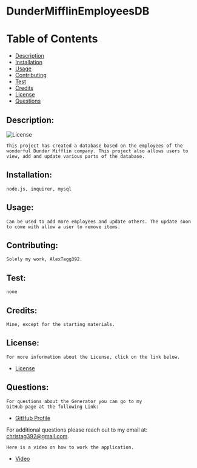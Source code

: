 
# DunderMifflinEmployeesDB

# Table of Contents

- [Description](#description)
- [Installation](#installation)
- [Usage](#usage) 
- [Contributing](#contributing)
- [Test](#test)
- [Credits](#credits)
- [License](#license) 
- [Questions](#questions)

## Description:
![License](https://img.shields.io/badge/License--blue.svg "License Badge")

    This project has created a database based on the employees of the wonderful Dunder Mifflin company. This project also allows users to view, add and update various parts of the database.
## Installation:
    node.js, inquirer, mysql
## Usage:
    Can be used to add more employees and update others. The update soon to come with allow a user to remove items.
## Contributing:
    Solely my work, AlexTagg392.
## Test:
    none
## Credits:
    Mine, except for the starting materials.
## License:
    For more information about the License, click on the link below.
    
- [License](https://opensource.org/licenses/)

## Questions:
    For questions about the Generator you can go to my 
    GitHub page at the following Link: 

- [GitHub Profile](https://github.com/AlexTagg392)

For additional questions please reach out to my email at: christag392@gmail.com.

    Here is a video on how to work the application.
- [Video](https://youtu.be/kuQu5hKUuC0)
